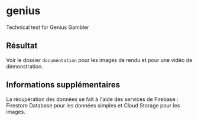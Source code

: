 # genius

Technical test for Genius Gambler

## Résultat

Voir le dossier `documentation` pour les images de rendu et pour une vidéo de démonstration.

## Informations supplémentaires

La récupération des données se fait à l'aide des services de Firebase : Firestore Database pour les
données simples et Cloud Storage pour les images.